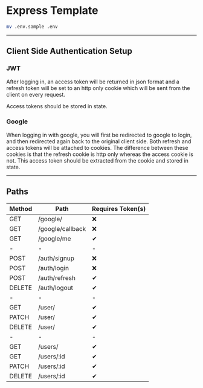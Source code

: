 # Express Template

```bash
mv .env.sample .env
```

---
## Client Side Authentication Setup
### JWT
After logging in, an access token will be returned in json format and a refresh token will be set to an http only cookie which will be sent from the client on every request.

Access tokens should be stored in state.

### Google
When logging in with google, you will first be redirected to google to login, and then redirected again back to the original client side. Both refresh and access tokens will be attached to cookies. The difference between these cookies is that the refresh cookie is http only whereas the access cookie is not. This access token should be extracted from the cookie and stored in state.

---

## Paths

Method | Path | Requires Token(s)
---|---|---
GET | /google/ | ❌
GET | /google/callback | ❌
GET | /google/me | ✔
-|-|-
POST | /auth/signup | ❌
POST | /auth/login | ❌
POST | /auth/refresh | ✔
DELETE | /auth/logout | ✔
-|-|-
GET | /user/ | ✔
PATCH | /user/ | ✔
DELETE | /user/ | ✔
-|-|-
GET | /users/ | ✔
GET | /users/:id | ✔
PATCH | /users/:id | ✔
DELETE | /users/:id | ✔
